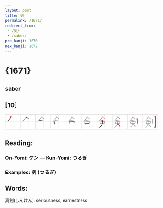 ```yaml
---
layout: post
title: 剣
permalink: /1671/
redirect_from:
 - /剣/
 - /saber/
pre_kanji: 1670
nex_kanji: 1672
---
```


# {1671}

## `saber`

## [10]

<div class="stroke"><img src="../images/E589A3.png" /></div>

## Reading:

### On-Yomi: ケン &mdash; Kun-Yomi: つるぎ

### Examples: 剣 (つるぎ)

## Words:

真剣(しんけん): seriousness, earnestness
